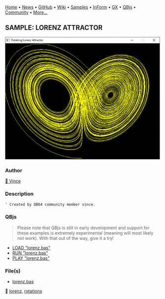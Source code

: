 [Home](https://qb64.com) • [News](../../news.md) • [GitHub](https://github.com/QB64Official/qb64) • [Wiki](https://github.com/QB64Official/qb64/wiki) • [Samples](../../samples.md) • [InForm](../../inform.md) • [GX](../../gx.md) • [QBjs](../../qbjs.md) • [Community](../../community.md) • [More...](../../more.md)

## SAMPLE: LORENZ ATTRACTOR

![screenshot.png](img/screenshot.png)

### Author

[🐝 Vince](../vince.md) 

### Description

```text
' Created by QB64 community member vince.
```

### QBjs

> Please note that QBjs is still in early development and support for these examples is extremely experimental (meaning will most likely not work). With that out of the way, give it a try!

* [LOAD "lorenz.bas"](https://v6p9d9t4.ssl.hwcdn.net/html/5963335/index.html?src=https://qb64.com/samples/lorenz-attractor/src/lorenz.bas)
* [RUN "lorenz.bas"](https://v6p9d9t4.ssl.hwcdn.net/html/5963335/index.html?mode=auto&src=https://qb64.com/samples/lorenz-attractor/src/lorenz.bas)
* [PLAY "lorenz.bas"](https://v6p9d9t4.ssl.hwcdn.net/html/5963335/index.html?mode=play&src=https://qb64.com/samples/lorenz-attractor/src/lorenz.bas)

### File(s)

* [lorenz.bas](src/lorenz.bas)

🔗 [lorenz](../lorenz.md), [rotations](../rotations.md)
